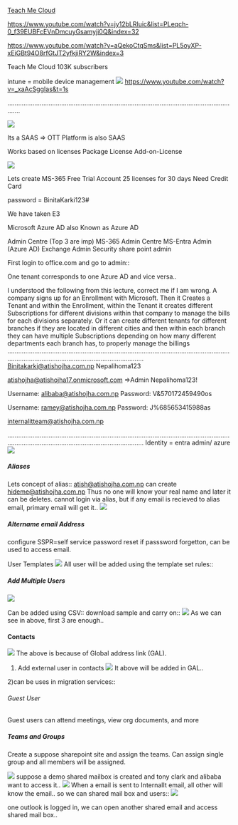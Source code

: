 [  Teach Me Cloud](https://www.youtube.com/@TeachMeCloud)

https://www.youtube.com/watch?v=jy12bLRluic&list=PLeqch-0_f39EUBFcEVnDmcuyGsamyji0Q&index=32

https://www.youtube.com/watch?v=aQekoCtqSms&list=PL5oyXP-xEiGBt94O8rfGtJT2yfkjiRY2W&index=3

Teach Me Cloud
103K subscribers

intune = mobile device management
![](../../Attachements/Pasted%20image%2020250320103154.png)
https://www.youtube.com/watch?v=_xaAcSggIas&t=1s

...................................................................................................................................


![](../../Attachements/Pasted%20image%2020250306092618.png)

Its a SAAS => OTT Platform is also SAAS

Works based on licenses
	Package License
	Add-on-License

![](../../Attachements/Pasted%20image%2020250306092956.png)

Lets create MS-365 Free Trial Account
	25 licenses for 30 days
	Need Credit Card

password = BinitaKarki123#

We have taken E3


Microsoft Azure AD also Known as Azure AD

Admin Centre (Top 3 are imp)
	MS-365 Admin Centre
	MS-Entra Admin (Azure AD)
	Exchange Admin
	Security
	share point admin

First login to office.com and go to admin::

One tenant corresponds to one Azure AD and vice versa..

I understood the following from this lecture, correct me if I am wrong. A company signs up for an Enrollment with Microsoft. Then it Creates a Tenant and within the Enrollment, within the Tenant it creates different Subscriptions for different divisions within that company to manage the bills for each divisions separately. Or it can create different tenants for different branches if they are located in different cities and then within each branch they can have multiple Subscriptions depending on how many different departments each branch has, to properly manage the billings
........................................................................................................................................................................................................
Binitakarki@atishojha.com.np
Nepalihoma123

atishojha@atishojha17.onmicrosoft.com =>Admin
Nepalihoma123!

Username: alibaba@atishojha.com.np
Password: V&570172459490os

Username: ramey@atishojha.com.np
Password: J%685653415988as

internalitteam@atishojha.com.np


........................................................................................................................................................................................................
Identity = entra admin/ azure
![](../../Attachements/Pasted%20image%2020250320101437.png)

##### Aliases
Lets concept of alias::
atish@atishojha.com.np can create hideme@atishojha.com.np
Thus no one will know your real name and later it can be deletes.
cannot login via alias, but if any email is recieved to alias email, primary email will get it..
![](../../Attachements/Pasted%20image%2020250320114052.png)

##### Altername email Address
configure SSPR=self service password reset
if passsword forgetton, can be used to access email.

User Templates
![](../../Attachements/Pasted%20image%2020250320130220.png)
All user will be added using the template set rules::

##### Add Multiple Users
![](../../Attachements/Pasted%20image%2020250320130412.png)

Can be added using CSV:: download sample and carry on::
![](../../Attachements/Pasted%20image%2020250320130853.png)
As we can see in above, first 3 are enough..

#### Contacts
![](../../Attachements/Pasted%20image%2020250320133903.png)
The above is because of Global address link (GAL).

1) Add external user in contacts
![](../../Attachements/Pasted%20image%2020250320134029.png)
It above will be added in GAL..

2)can be uses in migration services::

###### Guest User
Guest users can attend meetings, view org documents, and more

##### Teams and Groups
Create a suppose sharepoint site and assign the teams.
Can assign single group and all members will be assigned.

![](../../Attachements/Pasted%20image%2020250320135227.png)
suppose a demo shared mailbox is created and tony clark and alibaba want to access it..
![](../../Attachements/Pasted%20image%2020250320135355.png)
When a email is sent to InternalIt email, all other will know the email..
so we can shared mail box and users::
![](../../Attachements/Pasted%20image%2020250320142625.png)

one outlook is logged in, we can open another shared email and access shared mail box..
